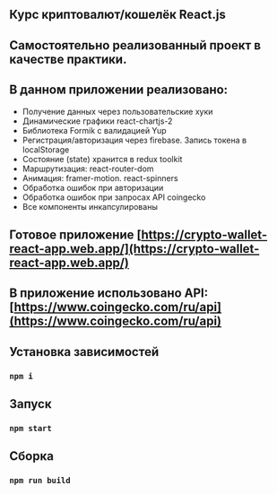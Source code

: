 ## Курс криптовалют/кошелёк React.js
## Самостоятельно реализованный проект в качестве практики.
## В данном приложении реализовано:
- Получение данных через пользовательские хуки
- Динамические графики react-chartjs-2
- Библиотека Formik с валидацией Yup
- Регистрация/авторизация через firebase. Запись токена в localStorage
- Состояние (state) хранится в redux toolkit
- Маршрутизация: react-router-dom
- Анимация: framer-motion. react-spinners
- Обработка ошибок при авторизации
- Обработка ошибок при запросах API coingecko
- Все компоненты инкапсулированы
## Готовое приложение [https://crypto-wallet-react-app.web.app/](https://crypto-wallet-react-app.web.app/)
## В приложение использовано API: [https://www.coingecko.com/ru/api](https://www.coingecko.com/ru/api)
## Установка зависимостей 
### `npm i`
## Запуск
### `npm start`
## Сборка
### `npm run build`
